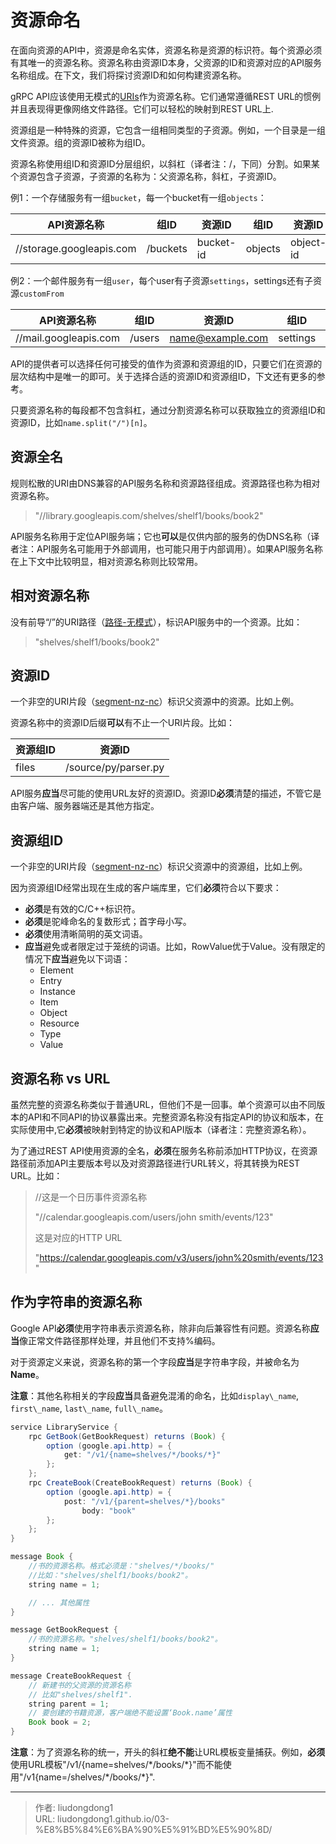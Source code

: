 # 资源命名


在面向资源的API中，资源是命名实体，资源名称是资源的标识符。每个资源必须有其唯一的资源名称。资源名称由资源ID本身，父资源的ID和资源对应的API服务名称组成。在下文，我们将探讨资源ID和如何构建资源名称。

gRPC API应该使用无模式的[URIs](http://tools.ietf.org/html/rfc3986)作为资源名称。它们通常遵循REST URL的惯例并且表现得更像网络文件路径。它们可以轻松的映射到REST URL上.

资源组是一种特殊的资源，它包含一组相同类型的子资源。例如，一个目录是一组文件资源。组的资源ID被称为组ID。

资源名称使用组ID和资源ID分层组织，以斜杠（译者注：/，下同）分割。如果某个资源包含子资源，子资源的名称为：父资源名称，斜杠，子资源ID。

例1：一个存储服务有一组`bucket`，每一个bucket有一组`objects`：


| API资源名称              | 组ID     | 资源ID    | 组ID    | 资源ID    |
| ------------------------ | -------- | --------- | ------- | --------- |
| //storage.googleapis.com | /buckets | bucket-id | objects | object-id |

例2：一个邮件服务有一组`user`，每个user有子资源`settings`，settings还有子资源`customFrom`

| API资源名称           | 组ID   | 资源ID           | 组ID     | 资源ID     |
| --------------------- | ------ | ---------------- | -------- | ---------- |
| //mail.googleapis.com | /users | name@example.com | settings | customFrom |

API的提供者可以选择任何可接受的值作为资源和资源组的ID，只要它们在资源的层次结构中是唯一的即可。关于选择合适的资源ID和资源组ID，下文还有更多的参考。

只要资源名称的每段都不包含斜杠，通过分割资源名称可以获取独立的资源组ID和资源ID，比如`name.split("/")[n]`。

## 资源全名
规则松散的URI由DNS兼容的API服务名称和资源路径组成。资源路径也称为相对资源名称。

> "//library.googleapis.com/shelves/shelf1/books/book2"

API服务名称用于定位API服务端；它也**可以**是仅供内部的服务的伪DNS名称（译者注：API服务名可能用于外部调用，也可能只用于内部调用）。如果API服务名称在上下文中比较明显，相对资源名称则比较常用。

## 相对资源名称
没有前导“/”的URI路径（[路径-无模式](http://tools.ietf.org/html/rfc3986#appendix-A)），标识API服务中的一个资源。比如：
> "shelves/shelf1/books/book2"

## 资源ID
一个非空的URI片段（[segment-nz-nc](http://tools.ietf.org/html/rfc3986#appendix-A)）标识父资源中的资源。比如上例。

资源名称中的资源ID后缀**可以**有不止一个URI片段。比如：


| 资源组ID | 资源ID               |
| -------- | -------------------- |
| files    | /source/py/parser.py |

API服务**应当**尽可能的使用URL友好的资源ID。资源ID**必须**清楚的描述，不管它是由客户端、服务器端还是其他方指定。

## 资源组ID
一个非空的URI片段（[segment-nz-nc](http://tools.ietf.org/html/rfc3986#appendix-A)）标识父资源中的资源组，比如上例。

因为资源组ID经常出现在生成的客户端库里，它们**必须**符合以下要求：
- **必须**是有效的C/C++标识符。
- **必须**是驼峰命名的复数形式；首字母小写。
- **必须**使用清晰简明的英文词语。
- **应当**避免或者限定过于笼统的词语。比如，RowValue优于Value。没有限定的情况下**应当**避免以下词语：
   - Element
   - Entry
   - Instance
   - Item
   - Object
   - Resource
   - Type
   - Value

## 资源名称 vs URL
虽然完整的资源名称类似于普通URL，但他们不是一回事。单个资源可以由不同版本的API和不同API的协议暴露出来。完整资源名称没有指定API的协议和版本，在实际使用中,它**必须**被映射到特定的协议和API版本（译者注：完整资源名称）。

为了通过REST API使用资源的全名，**必须**在服务名称前添加HTTP协议，在资源路径前添加API主要版本号以及对资源路径进行URL转义，将其转换为REST URL。比如：

> //这是一个日历事件资源名称
>
>"//calendar.googleapis.com/users/john smith/events/123"
>
> 这是对应的HTTP URL
>
> "https://calendar.googleapis.com/v3/users/john%20smith/events/123"

## 作为字符串的资源名称
Google API**必须**使用字符串表示资源名称，除非向后兼容性有问题。资源名称**应当**像正常文件路径那样处理，并且他们不支持%编码。

对于资源定义来说，资源名称的第一个字段**应当**是字符串字段，并被命名为**Name**。

**注意**：其他名称相关的字段**应当**具备避免混淆的命名，比如`display\_name`, `first\_name`, `last\_name`, `full\_name`。

```java
service LibraryService {
    rpc GetBook(GetBookRequest) returns (Book) {
        option (google.api.http) = {
            get: "/v1/{name=shelves/*/books/*}"
        };
    };
    rpc CreateBook(CreateBookRequest) returns (Book) {
        option (google.api.http) = {
            post: "/v1/{parent=shelves/*}/books"
                body: "book"
        };
    };
}

message Book {
    //书的资源名称。格式必须是："shelves/*/books/"
    //比如："shelves/shelf1/books/book2"。
    string name = 1;

    // ... 其他属性
}

message GetBookRequest {
    //书的资源名称。"shelves/shelf1/books/book2"。
    string name = 1;
}

message CreateBookRequest {
    // 新建书的父资源的资源名称
    // 比如"shelves/shelf1".
    string parent = 1;
    // 要创建的书籍资源，客户端绝不能设置‘Book.name’属性
    Book book = 2;
}
```
**注意**：为了资源名称的统一，开头的斜杠**绝不能**让URL模板变量捕获。例如，**必须**使用URL模板"/v1/{name=shelves/\*/books/\*}"而不能使用"/v1{name=/shelves/\*/books/\*}".


---

> 作者: liudongdong1  
> URL: liudongdong1.github.io/03-%E8%B5%84%E6%BA%90%E5%91%BD%E5%90%8D/  

